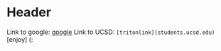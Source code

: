 # Header

Link to google: [google](www.google.com)
Link to UCSD: `[tritonlink](students.ucsd.edu)` [enjoy] (: